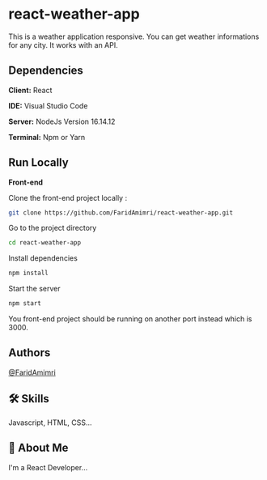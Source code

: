 
# react-weather-app

This is a weather application responsive. You can get weather informations for any city. It works with an API.


## Dependencies

**Client:** React

**IDE:** Visual Studio Code

**Server:** NodeJs Version 16.14.12

**Terminal:** Npm or Yarn


## Run Locally
**Front-end**

Clone the front-end project locally :

```bash
git clone https://github.com/FaridAmimri/react-weather-app.git
```

Go to the project directory

```bash
cd react-weather-app
```

Install dependencies

```bash
npm install
```

Start the server

```bash
npm start
```

You front-end project should be running on another port instead which is 3000.


## Authors

[@FaridAmimri](https://github.com/FaridAmimri)


## 🛠 Skills
Javascript, HTML, CSS...


## 🚀 About Me
I'm a React Developer...

